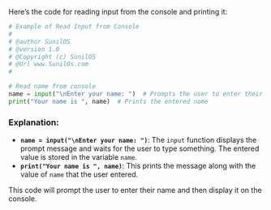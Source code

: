 Here’s the code for reading input from the console and printing it:

```python
# Example of Read Input from Console
#
# @author SunilOS  
# @version 1.0
# @Copyright (c) SunilOS  
# @Url www.SunilOs.com
#

# Read name from console
name = input("\nEnter your name: ")  # Prompts the user to enter their name
print("Your name is ", name)  # Prints the entered name
```

### Explanation:
- **`name = input("\nEnter your name: ")`**: The `input` function displays the prompt message and waits for the user to type something. The entered value is stored in the variable `name`.
- **`print("Your name is ", name)`**: This prints the message along with the value of `name` that the user entered.

This code will prompt the user to enter their name and then display it on the console.
